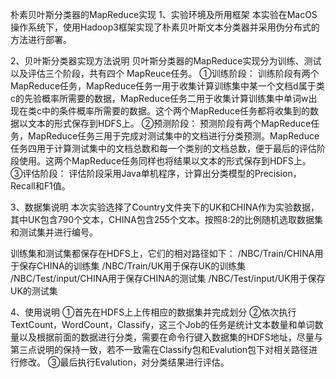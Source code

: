 朴素贝叶斯分类器的MapReduce实现
1、实验环境及所用框架
本实验在MacOS操作系统下，使用Hadoop3框架实现了朴素贝叶斯文本分类器并采用伪分布式的方法进行部署。
 
2、贝叶斯分类器实现方法说明
贝叶斯分类器的MapReduce实现分为训练、测试以及评估三个阶段，共有四个 MapReuce任务。
①训练阶段：
训练阶段有两个MapReduce任务，MapReduce任务一用于收集计算训练集中某一个文档d属于类c的先验概率所需要的数据，MapReduce任务二用于收集计算训练集中单词w出现在类c中的条件概率所需要的数据。这个两个MapReduce任务都将收集到的数据以文本的形式保存到HDFS上。
②预测阶段：
预测阶段有两个MapReduce任务，MapReduce任务三用于完成对测试集中的文档进行分类预测。MapReduce任务四用于计算测试集中的文档总数和每一个类别的文档总数，便于最后的评估阶段使用。这两个MapReduce任务同样也将结果以文本的形式保存到HDFS上。
③评估阶段：
评估阶段采用Java单机程序，计算出分类模型的Precision，Recall和F1值。
 
3、数据集说明
本次实验选择了Country文件夹下的UK和CHINA作为实验数据，其中UK包含790个文本，CHINA包含255个文本。按照8:2的比例随机选取数据集和测试集并进行编号。

训练集和测试集都保存在HDFS上，它们的相对路径如下：
/NBC/Train/CHINA用于保存CHINA的训练集
/NBC/Train/UK用于保存UK的训练集
/NBC/Test/input/CHINA用于保存CHINA的测试集
/NBC/Test/input/UK用于保存UK的测试集

4、使用说明
①首先在HDFS上上传相应的数据集并完成划分
②依次执行TextCount，WordCount，Classify，这三个Job的任务是统计文本数量和单词数量以及根据前面的数据进行分类，需要在命令行键入数据集的HDFS地址，尽量与第三点说明的保持一致，若不一致需在Classify包和Evalution包下对相关路径进行修改。
③最后执行Evalution，对分类结果进行评估。
